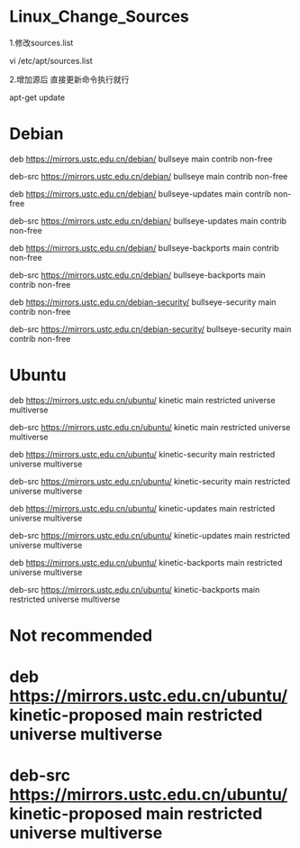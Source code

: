 # Linux_Change_Sources

1.修改sources.list

vi /etc/apt/sources.list

2.增加源后 直接更新命令执行就行

apt-get update

# Debian

deb https://mirrors.ustc.edu.cn/debian/ bullseye main contrib non-free

deb-src https://mirrors.ustc.edu.cn/debian/ bullseye main contrib non-free

deb https://mirrors.ustc.edu.cn/debian/ bullseye-updates main contrib non-free

deb-src https://mirrors.ustc.edu.cn/debian/ bullseye-updates main contrib non-free

deb https://mirrors.ustc.edu.cn/debian/ bullseye-backports main contrib non-free

deb-src https://mirrors.ustc.edu.cn/debian/ bullseye-backports main contrib non-free

deb https://mirrors.ustc.edu.cn/debian-security/ bullseye-security main contrib non-free

deb-src https://mirrors.ustc.edu.cn/debian-security/ bullseye-security main contrib non-free

# Ubuntu

deb https://mirrors.ustc.edu.cn/ubuntu/ kinetic main restricted universe multiverse

deb-src https://mirrors.ustc.edu.cn/ubuntu/ kinetic main restricted universe multiverse

deb https://mirrors.ustc.edu.cn/ubuntu/ kinetic-security main restricted universe multiverse

deb-src https://mirrors.ustc.edu.cn/ubuntu/ kinetic-security main restricted universe multiverse

deb https://mirrors.ustc.edu.cn/ubuntu/ kinetic-updates main restricted universe multiverse

deb-src https://mirrors.ustc.edu.cn/ubuntu/ kinetic-updates main restricted universe multiverse

deb https://mirrors.ustc.edu.cn/ubuntu/ kinetic-backports main restricted universe multiverse

deb-src https://mirrors.ustc.edu.cn/ubuntu/ kinetic-backports main restricted universe multiverse

# Not recommended

# deb https://mirrors.ustc.edu.cn/ubuntu/ kinetic-proposed main restricted universe multiverse

# deb-src https://mirrors.ustc.edu.cn/ubuntu/ kinetic-proposed main restricted universe multiverse
